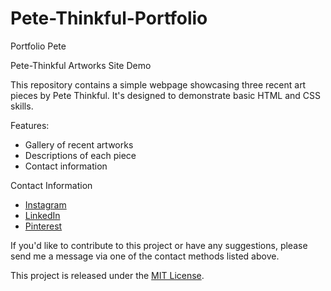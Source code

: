 # Pete-Thinkful-Portfolio
Portfolio Pete

 Pete-Thinkful Artworks Site Demo

This repository contains a simple webpage showcasing three recent art pieces by Pete Thinkful. It's designed to demonstrate basic HTML and CSS skills.

 Features:
- Gallery of recent artworks
- Descriptions of each piece
- Contact information

Contact Information
- [Instagram](https://instagram.com)
- [LinkedIn](https://linkedin.com)
- [Pinterest](https://pinterest.com)

If you'd like to contribute to this project or have any suggestions, please send me a message via one of the contact methods listed above.

This project is released under the [MIT License](LICENSE.md).
